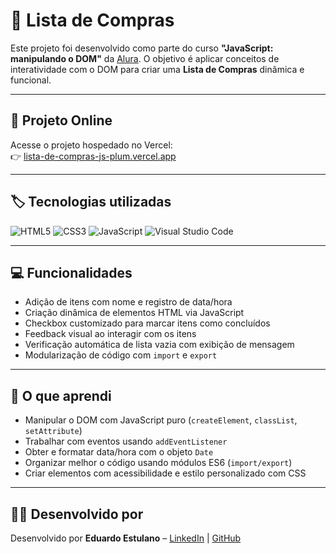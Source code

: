 # 🛒 Lista de Compras

Este projeto foi desenvolvido como parte do curso **"JavaScript: manipulando o DOM"** da [Alura](https://www.alura.com.br/). O objetivo é aplicar conceitos de interatividade com o DOM para criar uma **Lista de Compras** dinâmica e funcional.

---

## 🔗 Projeto Online

Acesse o projeto hospedado no Vercel:  
👉 [lista-de-compras-js-plum.vercel.app](https://lista-de-compras-js-plum.vercel.app/)

---

## 🏷️ Tecnologias utilizadas

![HTML5](https://img.shields.io/badge/HTML5-E34F26?style=for-the-badge&logo=html5&logoColor=white)
![CSS3](https://img.shields.io/badge/CSS3-1572B6?style=for-the-badge&logo=css3&logoColor=white)
![JavaScript](https://img.shields.io/badge/JavaScript-F7DF1E?style=for-the-badge&logo=javascript&logoColor=black)
![Visual Studio Code](https://img.shields.io/badge/Code-VSCode-007ACC?style=for-the-badge&logo=visualstudiocode&logoColor=white)

---

## 💻 Funcionalidades

- Adição de itens com nome e registro de data/hora
- Criação dinâmica de elementos HTML via JavaScript
- Checkbox customizado para marcar itens como concluídos
- Feedback visual ao interagir com os itens
- Verificação automática de lista vazia com exibição de mensagem
- Modularização de código com `import` e `export`

---

## 🧠 O que aprendi

- Manipular o DOM com JavaScript puro (`createElement`, `classList`, `setAttribute`)
- Trabalhar com eventos usando `addEventListener`
- Obter e formatar data/hora com o objeto `Date`
- Organizar melhor o código usando módulos ES6 (`import/export`)
- Criar elementos com acessibilidade e estilo personalizado com CSS

---

## 👨‍💻 Desenvolvido por

Desenvolvido por **Eduardo Estulano** – [LinkedIn](https://www.linkedin.com/in/eduardo-da-silva-estulano-447ba02b1/) | [GitHub](https://github.com/Eduardox64)
